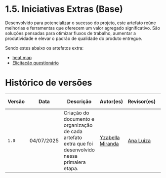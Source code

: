 # 1.5. Iniciativas Extras (Base)
Desenvolvido para potencializar o sucesso do projeto, este artefato reúne melhorias e ferramentas que oferecem um valor agregado significativo. São soluções pensadas para otimizar fluxos de trabalho, aumentar a produtividade e elevar o padrão de qualidade do produto entregue.

Sendo estes abaixo os artefatos extra:

- [heat map](./Base/1.5.1.heatmap.md)
- [Elicitação questionário](./Base/1.5.2.Questionario.md)


# Histórico de versões
| Versão | Data | Descrição | Autor(es) | Revisor(es) | Data da revisão |
|--------|------|-----------|-----------|-------------|-----------------|
| `1.0` | 04/07/2025 | Criação do documento e organização de cada artefato extra que foi desenvolvido nessa primaiera etapa. | [Yzabella Miranda](https://github.com/redjsun)  | [Ana Luiza](https://github.com/Ana-Luiza-SC) | 04/09/25 |